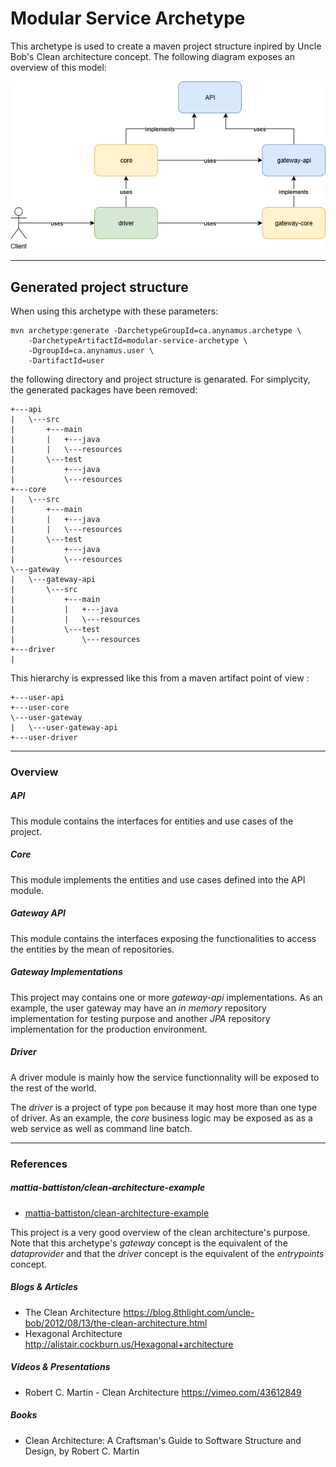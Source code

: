 # Modular Service Archetype

This archetype is used to create a maven project structure inpired by Uncle Bob's Clean architecture concept. The following diagram exposes an overview of this model:

![Overview](images/overview.png "Overview") 

***

## Generated project structure

When using this archetype with these parameters:

	mvn archetype:generate -DarchetypeGroupId=ca.anynamus.archetype \
		-DarchetypeArtifactId=modular-service-archetype \
		-DgroupId=ca.anynamus.user \
		-DartifactId=user

the following directory and project structure is genarated. For simplycity, the generated packages have been removed:

	+---api
	|   \---src
	|       +---main
	|       |   +---java
	|       |   \---resources
	|       \---test
	|           +---java
	|           \---resources
	+---core
	|   \---src
	|       +---main
	|       |   +---java
	|       |   \---resources
	|       \---test
	|           +---java
	|           \---resources
	\---gateway
	|   \---gateway-api
	|       \---src
	|           +---main
	|           |   +---java
	|           |   \---resources
	|           \---test
	|               \---resources
	+---driver
	|

This hierarchy is expressed like this from a maven artifact point of view :

	+---user-api
	+---user-core
	\---user-gateway
	|   \---user-gateway-api
	+---user-driver

***

### Overview 

##### API

This module contains the interfaces for entities and use cases of the project.

##### Core

This module implements the entities and use cases defined into the API module.

##### Gateway API

This module contains the interfaces exposing the functionalities to access the entities by the mean of repositories.

##### Gateway Implementations

This project may contains one or more _gateway-api_ implementations. As an example, the user gateway may have an _in memory_ repository implementation for testing purpose and another _JPA_ repository implementation for the production environment.

##### Driver

A driver module is mainly how the service functionnality will be exposed to the rest of the world.

The _driver_ is a project of type `pom` because it may host more than one type of driver. As an example, the _core_ business logic may be exposed as as a web service as well as command line batch.

***

### References

##### mattia-battiston/clean-architecture-example

* [mattia-battiston/clean-architecture-example](https://github.com/mattia-battiston/clean-architecture-example "mattia-battiston/clean-architecture-example ") 

This project is a very good overview of the clean architecture's purpose. Note that this archetype's _gateway_ concept is the equivalent of the _dataprovider_ and that the _driver_ concept is the equivalent of the _entrypoints_ concept.

##### Blogs & Articles
* The Clean Architecture https://blog.8thlight.com/uncle-bob/2012/08/13/the-clean-architecture.html
* Hexagonal Architecture http://alistair.cockburn.us/Hexagonal+architecture

##### Videos & Presentations

* Robert C. Martin - Clean Architecture https://vimeo.com/43612849

##### Books

* Clean Architecture: A Craftsman's Guide to Software Structure and Design, by Robert C. Martin
 